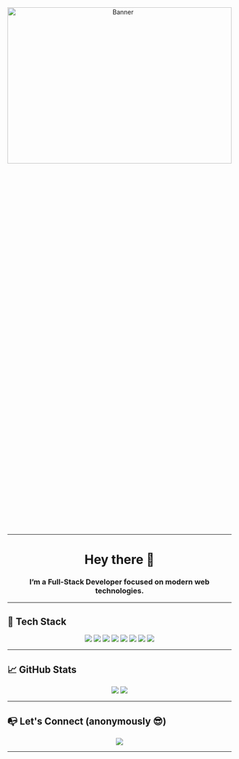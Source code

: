 <div align="center">
<img src="assets/bannerGif.png" alt="Banner" width="100%" height="30%" />
</div>

---

<h1 align="center">Hey there 👋</h1>
<h3 align="center">I’m a Full-Stack Developer focused on modern web technologies.</h3>

---

## 🚀 Tech Stack

<p align="center">
  <img src="https://img.shields.io/badge/-React-61DAFB?style=flat&logo=react&logoColor=black" />
  <img src="https://img.shields.io/badge/-TypeScript-3178C6?style=flat&logo=typescript&logoColor=white" />
  <img src="https://img.shields.io/badge/-Node.js-339933?style=flat&logo=node.js&logoColor=white" />
  <img src="https://img.shields.io/badge/-PostgreSQL-4169E1?style=flat&logo=postgresql&logoColor=white" />
  <img src="https://img.shields.io/badge/-Docker-2496ED?style=flat&logo=docker&logoColor=white" />
  <img src="https://img.shields.io/badge/-Express-000000?style=flat&logo=express&logoColor=white" />
  <img src="https://img.shields.io/badge/-Linux-FCC624?style=flat&logo=linux&logoColor=black" />
  <img src="https://img.shields.io/badge/-Git-F05032?style=flat&logo=git&logoColor=white" />
</p>

---

## 📈 GitHub Stats

<p align="center">
  <img src="https://github-readme-stats.vercel.app/api?username=nicoDeve&show_icons=true&hide=prs&theme=radical" />
  <img src="https://github-readme-stats.vercel.app/api/top-langs/?username=nicoDeve&layout=compact&theme=radical" />
</p>

---

## 📭 Let's Connect (anonymously 😎)

<p align="center">
  <img src="https://img.shields.io/badge/-GitHub-nicoDeve-181717?style=flat&logo=github&logoColor=white" />
</p>

---

